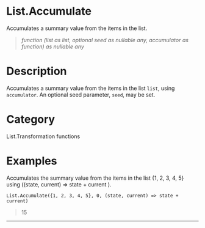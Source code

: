 ﻿# List.Accumulate
Accumulates a summary value from the items in the list.
> _function (list as list, optional seed as nullable any, accumulator as function) as nullable any_
# Description 
Accumulates a summary value from the items in the list <code>list</code>, using <code>accumulator</code>.
    An optional seed parameter, <code>seed</code>, may be set.
# Category 
List.Transformation functions
# Examples 
Accumulates the summary value from the items in the list {1, 2, 3, 4, 5} using ((state, current) => state + current ).
```
List.Accumulate({1, 2, 3, 4, 5}, 0, (state, current) => state + current)
```
> 15
***
